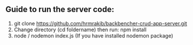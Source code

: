 ## Guide to run the server code:

1. git clone https://github.com/hrmrakib/backbencher-crud-app-server.git
2. Change directory (cd foldername) then run: npm install
3. node / nodemon index.js (If you have installed nodemon package)
   
